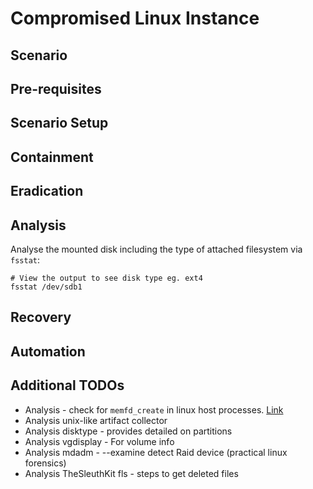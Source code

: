 # Compromised Linux Instance

## Scenario

## Pre-requisites

## Scenario Setup

## Containment

## Eradication

## Analysis

Analyse the mounted disk including the type of attached filesystem via `fsstat`: 

```
# View the output to see disk type eg. ext4
fsstat /dev/sdb1
```

## Recovery

## Automation

## Additional TODOs

- Analysis - check for `memfd_create` in linux host processes. [Link](https://x.com/CraigHRowland/status/1629780744305295360?s=20)
- Analysis unix-like artifact collector
- Analysis disktype - provides detailed on partitions
- Analysis vgdisplay - For volume info
- Analysis mdadm - --examine detect Raid device (practical linux forensics)
- Analysis TheSleuthKit fls - steps to get deleted files 
